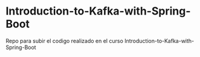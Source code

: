 # Introduction-to-Kafka-with-Spring-Boot 
 Repo para subir el codigo realizado en el curso Introduction-to-Kafka-with-Spring-Boot 
